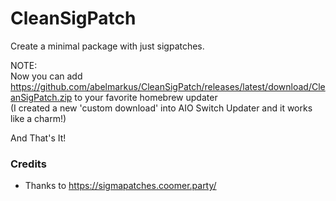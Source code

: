 # CleanSigPatch
 Create a minimal package with just sigpatches.

NOTE:  
Now you can add https://github.com/abelmarkus/CleanSigPatch/releases/latest/download/CleanSigPatch.zip to your favorite homebrew updater  
(I created a new 'custom download' into AIO Switch Updater and it works like a charm!)

And That's It!

### Credits
* Thanks to https://sigmapatches.coomer.party/
